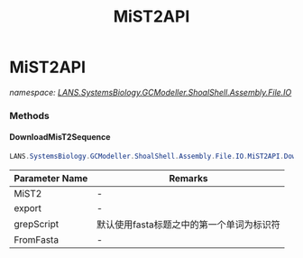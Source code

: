 ﻿---
title: MiST2API
---

# MiST2API
_namespace: [LANS.SystemsBiology.GCModeller.ShoalShell.Assembly.File.IO](N-LANS.SystemsBiology.GCModeller.ShoalShell.Assembly.File.IO.html)_



### Methods

#### DownloadMisT2Sequence
```csharp
LANS.SystemsBiology.GCModeller.ShoalShell.Assembly.File.IO.MiST2API.DownloadMisT2Sequence(LANS.SystemsBiology.Assembly.MiST2.MiST2,System.String,System.String,LANS.SystemsBiology.SequenceModel.FASTA.FastaFile)
```


|Parameter Name|Remarks|
|--------------|-------|
|MiST2|-|
|export|-|
|grepScript|默认使用fasta标题之中的第一个单词为标识符|
|FromFasta|-|





